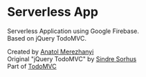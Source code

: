 # Serverless App

Serverless Application using Google Firebase.<br>
Based on jQuery TodoMVC.

Created by [Anatol Merezhanyi](https://github.com/e1r0nd)<br>
Original "jQuery TodoMVC" by [Sindre Sorhus](http://sindresorhus.com)<br>
Part of [TodoMVC](http://todomvc.com)<br>

